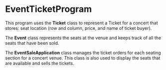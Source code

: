 # EventTicketProgram

This program uses the <strong>Ticket</strong> class to represent a Ticket for a concert that stores: seat location (row and column, price, and name of ticket buyer).

The <strong>Event</strong> class represents the seats at the venue and keeps track of all the seats that have been sold.

The <strong>EventSaleApplication</strong> class manages the ticket orders for each seating section for a concert venue. This class is also used to display the seats that are available and sells the tickets.
